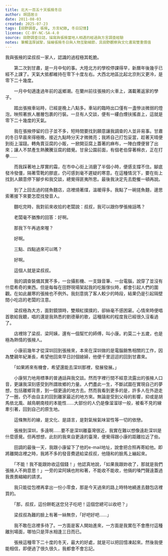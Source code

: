 ```yaml
---
title: 北大一百五十天張掖冬日
author: 胡語居士
date: 2011-08-03
created: 2025-07-23
tags: [田野調查, 張掖, 方言紀錄, 冬日記憶]
license: CC-BY-NC-SA-4.0
source: 田野調查日誌，描寫與張掖當地人相遇的經過與方言調查經驗
notes: 筆觸溫厚誠摯，描繪張掖冬日與人物互動細節，具田野觀察與文化書寫雙重價值
---
```



我與張掖的梁叔叔一家人，認識的過程極其乾脆。

　　第二次到甘肅，是一月中旬的事。大陸北方的學校停課得早，新曆年後幾乎已經不上課了。天氣大抵都維持在零下十度左右。大西北地區比起北京則又更冷，是零下二十幾度。

　　一月中旬適逢過年前的返鄉潮。在蘭州前往張掖的火車上，滿載著返家的學子。

　　踏出張掖車站時，已經是晚上八點多。車站的臨時出口僅有一盞慘淡微弱的燈泡，映照著旅人層層包裹的行裝。一旦有人交談，便有一縷白煙扶搖直上，這就是零下二十幾度的天氣。

　　我在張掖停留的日子並不多，短時間要找到願意讓我調查的人並非易事。甘肅的冬日早晨來得極晚，接近九點時分天才微微亮；我將自己打包妥當，趁著天晴便到街上溜躂。轉角賣豆腐的小販，一掀開豆腐上蓋著的麻布，一陣白煙便冒了出來；讓人不禁產生熱騰騰豆腐的錯覺。甘泉公園前面，有個老伯穿著棉衣，正在打拳……

　　而我踩著地上厚實的霜，在市中心街上消磨了半個小時，便感支撐不住。腳底發冷發僵，隔著雪靴的膠底，仍可感到毫不遲疑的寒意。在這種情況下，要在街上找到人願意停下腳步和我交談，總覺得匪夷所思。最後我決定先去飽餐一頓再說。

　　到了上回去過的搓魚麵店，店裡燒著煤，溫暖得多。我點了一碗搓魚麵，邊思索著接下來要怎麼找發音人。

　　麵吃完時，我對前來收拾的老闆說：叔叔，我可以跟你學張掖話嗎？

　　老闆毫不猶豫的回答：好啊。

　　那我下午再過來喔？

　　好啊。

　　三點、四點過來可以嗎？

　　好啊。

　　這個人就是梁叔叔。

　　我的調查裝備其實不多，一台攝影機、一支錄音筆、一台電腦，說穿了並沒有什麼希奇的東西。但是每每在田野現場架起我的吃飯傢伙時，都會引起人們的圍觀。在如此嚴寒的張掖也不例外。我刻意挑了客人較少的時段，結果仍是引起隔壁間小吃店的老闆的注意。

　　梁叔極為大方，面對鏡頭時，雙頰紅撲撲的，卻絲毫不感困窘。心情來時便唱首歌給我聽，唱的還是我熟悉的劉德華的歌，這種隨和的程度我已經很久沒看過了。

　　店裡除了梁叔、梁阿姨，還有一個幫忙的師傅，叫小康。約莫二十五歲，也是極為熱情的張掖人。

　　小康前幾年才從深圳回到張掖來，本來在深圳做的是電腦銷售相關的工作，因為雙親年紀漸長，希望他回來早日討個媳婦，他便千里迢迢的回到甘肅來。

　　「如果將來有機會，希望還能去深圳那裡，發展發展。」

　　小康努力地用標準的普通話與我交談。然而字裡行間不經意流露出的張掖人口音，更讓我深刻感受到所謂故鄉的力量。人們盡此一生，不斷試圖在實現自己的夢想，包括離鄉背景，到一個更遠的地方去。然而我看到更多的是，許多人在外遊走了一圈，仍不由自主的回到離家最近的地方來。無論是受到父母的影響，抑或是胡馬依北風、越鳥朝南枝的本能性……大部份的人仍是像溜溜球一般，被看不見的線牽引著，回到自己的原生地。

　　這條無形的線，是文化、是語言，是對氣候氣味習性等一切的依戀。

　　張掖到深圳，多遠啊……要不是深圳離臺灣很近，我實在難以想像遠赴深圳是什麼感覺。但再想想，此刻的我來自更遠的臺灣，便覺得跟小康的距離拉近了些。

　　田調的最後一天，我跟小康留下了他的e-mail地址，說會把合照再寄給他。即將離開店裡之時，我將不多的發音費遞給梁叔叔，他隨和的臉馬上繃起來。

　　「不能！我不能跟妳收這個錢！」他認真地說，「如果我跟妳收了，那就是我們張掖人不夠意思！」一旁的梁阿姨也附和著，不能收不能收，他倆的嗓門聲遠蓋過我畏畏縮縮的請求。

　　我只能從包裡再拿出一份小零食，那是今天過來的路上時特地繞進去麵包店裡買的。

　　「那，叔叔，這份餅乾送您兒子吃吧！這個您總可以收吧？」

　　梁叔叔為難的臉上有著一絲無奈，「好吧好吧……」

　　我不敢在店裡多待了。一方面是客人開始進來，一方面是我實在不會應付這種離別場面，哪怕只是萍水相逢三日而已。

　　張掖這種零下二十度的冬天，最大的好處，就是可以把回憶凍起來。然後我便能相信，即便過了很久很久，我都會不會忘記。
